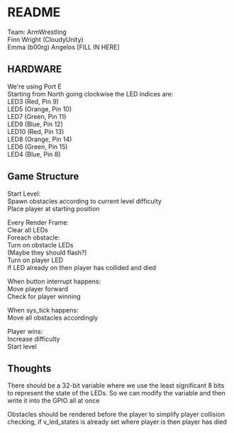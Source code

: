 # README

Team: ArmWrestling  
Finn Wright (CloudyUnity)  
Emma (b00rg)
Angelos [FILL IN HERE]  

## HARDWARE

We're using Port E  
Starting from North going clockwise the LED indices are:  
	LED3 (Red, Pin 9)  
	LED5 (Orange, Pin 10)  
	LED7 (Green, Pin 11)  
	LED9 (Blue, Pin 12)  
	LED10 (Red, Pin 13)  
	LED8 (Orange, Pin 14)  
	LED6 (Green, Pin 15)  
	LED4 (Blue, Pin 8)  

## Game Structure
 
Start Level:  
    Spawn obstacles according to current level difficulty  
    Place player at starting position  

Every Render Frame:		  
    Clear all LEDs		 
    Foreach obstacle:  
        Turn on obstacle LEDs   
        (Maybe they should flash?)  
    Turn on player LED  
        If LED already on then player has collided and died  

When button interrupt happens:  
    Move player forward  
        Check for player winning  

When sys_tick happens:  
    Move all obstacles accordingly		  

Player wins:  
    Increase difficulty  
    Start level  

## Thoughts

There should be a 32-bit variable where we use the least significant 8 bits to represent the state of the LEDs. So we can modify the variable and then write it into the GPIO all at once  

Obstacles should be rendered before the player to simplify player collision checking, if v_led_states is already set where player is then player has died  

